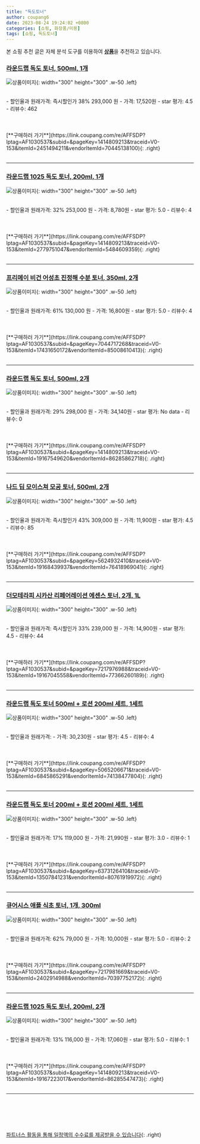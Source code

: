 ```yaml
---
title: "독도토너"
author: coupang6
date: 2023-08-24 19:24:02 +0800
categories: [쇼핑, 화장품/미용]
tags: [쇼핑, 독도토너]
---
```


본 쇼핑 추천 글은 자체 분석 도구를 이용하여 [**상품**](https://link.coupang.com/a/bao1ui)을 추천하고 있습니다.

### [라운드랩 독도 토너, 500ml, 1개](https://link.coupang.com/re/AFFSDP?lptag=AF1030537&subid=&pageKey=1414809213&traceid=V0-153&itemId=2451494211&vendorItemId=70445138100)

![상품이미지](https://thumbnail9.coupangcdn.com/thumbnails/remote/230x230ex/image/retail/images/3226001223578882-9222f04f-560c-4035-a00c-4f83e43b2902.jpg){: width="300" height="300" .w-50 .left}


<br>
- 할인율과 원래가격: 즉시할인가 38%  293,000   원
- 가격: 17,520원
- star 평가: 4.5
- 리뷰수: 462
<br>
<br>
<br>
<br>
[**구매하러 가기**](https://link.coupang.com/re/AFFSDP?lptag=AF1030537&subid=&pageKey=1414809213&traceid=V0-153&itemId=2451494211&vendorItemId=70445138100){: .right}
<br>
<br>

---

### [라운드랩 1025 독도 토너, 200ml, 1개](https://link.coupang.com/re/AFFSDP?lptag=AF1030537&subid=&pageKey=1414809213&traceid=V0-153&itemId=2779751047&vendorItemId=5484609359)

![상품이미지](https://thumbnail6.coupangcdn.com/thumbnails/remote/230x230ex/image/retail/images/2282567010300823-82e6a144-35b2-4602-b7a2-f5b8e8703863.jpg){: width="300" height="300" .w-50 .left}


<br>
- 할인율과 원래가격: 32%  253,000   원
- 가격: 8,780원
- star 평가: 5.0
- 리뷰수: 4
<br>
<br>
<br>
<br>
[**구매하러 가기**](https://link.coupang.com/re/AFFSDP?lptag=AF1030537&subid=&pageKey=1414809213&traceid=V0-153&itemId=2779751047&vendorItemId=5484609359){: .right}
<br>
<br>

---

### [프리메이 비건 어성초 진정해 수분 토너, 350ml, 2개](https://link.coupang.com/re/AFFSDP?lptag=AF1030537&subid=&pageKey=7044717268&traceid=V0-153&itemId=17431650172&vendorItemId=85008610413)

![상품이미지](https://thumbnail6.coupangcdn.com/thumbnails/remote/230x230ex/image/vendor_inventory/0d3f/8e27caa34aab9db6b80a1b4ced5dcc1b42d49d119d1a5205c33bcbc8aa3c.jpg){: width="300" height="300" .w-50 .left}


<br>
- 할인율과 원래가격: 61%  130,000   원
- 가격: 16,800원
- star 평가: 5.0
- 리뷰수: 4
<br>
<br>
<br>
<br>
[**구매하러 가기**](https://link.coupang.com/re/AFFSDP?lptag=AF1030537&subid=&pageKey=7044717268&traceid=V0-153&itemId=17431650172&vendorItemId=85008610413){: .right}
<br>
<br>

---

### [라운드랩 독도 토너, 500ml, 2개](https://link.coupang.com/re/AFFSDP?lptag=AF1030537&subid=&pageKey=1414809213&traceid=V0-153&itemId=19167549620&vendorItemId=86285862718)

![상품이미지](https://thumbnail8.coupangcdn.com/thumbnails/remote/230x230ex/image/retail/images/d2bf24ec-d94d-4aec-ad26-5894ae4ca4929210993002707270213.png){: width="300" height="300" .w-50 .left}


<br>
- 할인율과 원래가격: 29%  298,000   원
- 가격: 34,140원
- star 평가: No data
- 리뷰수: 0
<br>
<br>
<br>
<br>
[**구매하러 가기**](https://link.coupang.com/re/AFFSDP?lptag=AF1030537&subid=&pageKey=1414809213&traceid=V0-153&itemId=19167549620&vendorItemId=86285862718){: .right}
<br>
<br>

---

### [나드 딥 모이스쳐 모공 토너, 500ml, 2개](https://link.coupang.com/re/AFFSDP?lptag=AF1030537&subid=&pageKey=5624932410&traceid=V0-153&itemId=19168439937&vendorItemId=76418969041)

![상품이미지](https://thumbnail8.coupangcdn.com/thumbnails/remote/230x230ex/image/retail/images/1872237633979292-d2977c9c-ccfa-4ced-93fd-7f70d5df6e6f.jpg){: width="300" height="300" .w-50 .left}


<br>
- 할인율과 원래가격: 즉시할인가 43%  309,000   원
- 가격: 11,900원
- star 평가: 4.5
- 리뷰수: 85
<br>
<br>
<br>
<br>
[**구매하러 가기**](https://link.coupang.com/re/AFFSDP?lptag=AF1030537&subid=&pageKey=5624932410&traceid=V0-153&itemId=19168439937&vendorItemId=76418969041){: .right}
<br>
<br>

---

### [더모테라피 시카산 리페어레이션 에센스 토너, 2개, 1L](https://link.coupang.com/re/AFFSDP?lptag=AF1030537&subid=&pageKey=7217976988&traceid=V0-153&itemId=19167045558&vendorItemId=77366260189)

![상품이미지](https://thumbnail9.coupangcdn.com/thumbnails/remote/230x230ex/image/rs_quotation_api/dboyhvr8/6ff7a19354f841688e1abcaffeab8508.jpg){: width="300" height="300" .w-50 .left}


<br>
- 할인율과 원래가격: 즉시할인가 33%  239,000   원
- 가격: 14,900원
- star 평가: 4.5
- 리뷰수: 44
<br>
<br>
<br>
<br>
[**구매하러 가기**](https://link.coupang.com/re/AFFSDP?lptag=AF1030537&subid=&pageKey=7217976988&traceid=V0-153&itemId=19167045558&vendorItemId=77366260189){: .right}
<br>
<br>

---

### [라운드랩 독도 토너 500ml + 로션 200ml 세트, 1세트](https://link.coupang.com/re/AFFSDP?lptag=AF1030537&subid=&pageKey=5065206671&traceid=V0-153&itemId=6845865291&vendorItemId=74138477804)

![상품이미지](https://thumbnail10.coupangcdn.com/thumbnails/remote/230x230ex/image/retail/images/2422274665120793-2a898ec6-7477-460b-8a6e-7ed57067479f.jpg){: width="300" height="300" .w-50 .left}


<br>
- 할인율과 원래가격: 
- 가격: 30,230원
- star 평가: 4.5
- 리뷰수: 4
<br>
<br>
<br>
<br>
[**구매하러 가기**](https://link.coupang.com/re/AFFSDP?lptag=AF1030537&subid=&pageKey=5065206671&traceid=V0-153&itemId=6845865291&vendorItemId=74138477804){: .right}
<br>
<br>

---

### [라운드랩 독도 토너 200ml + 로션 200ml 세트, 1세트](https://link.coupang.com/re/AFFSDP?lptag=AF1030537&subid=&pageKey=6373126410&traceid=V0-153&itemId=13507841231&vendorItemId=80761919972)

![상품이미지](https://thumbnail9.coupangcdn.com/thumbnails/remote/230x230ex/image/retail/images/4089689149547748-3cdc53a9-9448-4a1f-ba79-553af99a0921.jpg){: width="300" height="300" .w-50 .left}


<br>
- 할인율과 원래가격: 17%  119,000   원
- 가격: 21,990원
- star 평가: 3.0
- 리뷰수: 1
<br>
<br>
<br>
<br>
[**구매하러 가기**](https://link.coupang.com/re/AFFSDP?lptag=AF1030537&subid=&pageKey=6373126410&traceid=V0-153&itemId=13507841231&vendorItemId=80761919972){: .right}
<br>
<br>

---

### [큐어시스 애플 식초 토너, 1개, 300ml](https://link.coupang.com/re/AFFSDP?lptag=AF1030537&subid=&pageKey=7217981669&traceid=V0-153&itemId=2402914988&vendorItemId=70397752172)

![상품이미지](https://thumbnail9.coupangcdn.com/thumbnails/remote/230x230ex/image/retail/images/2020/03/20/11/6/df9107e6-7803-4bf1-9e9f-00fba5fd1f2e.jpg){: width="300" height="300" .w-50 .left}


<br>
- 할인율과 원래가격: 62%  79,000   원
- 가격: 10,000원
- star 평가: 5.0
- 리뷰수: 2
<br>
<br>
<br>
<br>
[**구매하러 가기**](https://link.coupang.com/re/AFFSDP?lptag=AF1030537&subid=&pageKey=7217981669&traceid=V0-153&itemId=2402914988&vendorItemId=70397752172){: .right}
<br>
<br>

---

### [라운드랩 1025 독도 토너, 200ml, 2개](https://link.coupang.com/re/AFFSDP?lptag=AF1030537&subid=&pageKey=1414809213&traceid=V0-153&itemId=19167223017&vendorItemId=86285547473)

![상품이미지](https://thumbnail8.coupangcdn.com/thumbnails/remote/230x230ex/image/retail/images/cbb745fb-0138-46ff-8307-570b6e3c47265706341798290454393.png){: width="300" height="300" .w-50 .left}


<br>
- 할인율과 원래가격: 13%  116,000   원
- 가격: 17,060원
- star 평가: 5.0
- 리뷰수: 1
<br>
<br>
<br>
<br>
[**구매하러 가기**](https://link.coupang.com/re/AFFSDP?lptag=AF1030537&subid=&pageKey=1414809213&traceid=V0-153&itemId=19167223017&vendorItemId=86285547473){: .right}
<br>
<br>

---
<br><br><br><br><br> [파트너스 활동을 통해 일정액의 수수료를 제공받을 수 있습니다](https://link.coupang.com/a/bao1ui){: .right}